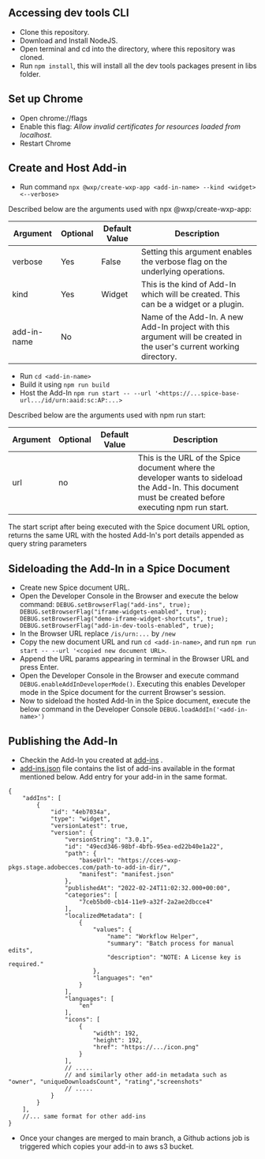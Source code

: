 ## Accessing dev tools CLI
* Clone this repository.
* Download and Install NodeJS.
* Open terminal and cd into the directory, where this repository was cloned.
* Run `npm install`, this will install all the dev tools packages present in libs folder.

## Set up Chrome
* Open chrome://flags
* Enable this flag: *Allow invalid certificates for resources loaded from localhost*.
* Restart Chrome

## Create and Host Add-in 
* Run command `npx @wxp/create-wxp-app <add-in-name> --kind <widget> <--verbose>`

Described below are the arguments used with npx @wxp/create-wxp-app:

Argument  | Optional | Default Value | Description
------------- | ------------- | ------------- | -------------
verbose   | Yes | False | Setting this argument enables the verbose flag on the underlying operations.
kind | Yes | Widget | This is the kind of Add-In which will be created. This can be a widget or a plugin.
add-in-name | No | | Name of the Add-In. A new Add-In project with this argument will be created in the user's current working directory.

* Run `cd <add-in-name>`
* Build it using `npm run build`
* Host the Add-In `npm run start -- --url '<https://...spice-base-url.../id/urn:aaid:sc:AP:...>`

Described below are the arguments used with npm run start:

Argument  | Optional | Default Value | Description
------------- | ------------- | ------------- | -------------
url   | no |  | This is the URL of the Spice document where the developer wants to sideload the Add-In. This document must be created before executing npm run start.

The start script after being executed with the Spice document URL option, returns the same URL with the hosted Add-In's port details appended as query string parameters

## Sideloading the Add-In in a Spice Document
* Create new Spice document URL.
* Open the Developer Console in the Browser and execute the below command:
`
DEBUG.setBrowserFlag("add-ins", true);
DEBUG.setBrowserFlag("iframe-widgets-enabled", true);
DEBUG.setBrowserFlag("demo-iframe-widget-shortcuts", true);
DEBUG.setBrowserFlag("add-in-dev-tools-enabled", true);
`
* In the Browser URL replace `/is/urn:...` by `/new`
* Copy the new document URL and run `cd <add-in-name>`, and run `npm run start -- --url '<copied new document URL>`.
* Append the URL params appearing in terminal in the Browser URL and press Enter.
* Open the Developer Console in the Browser and execute command `DEBUG.enableAddInDeveloperMode()`. Executing this enables Developer mode in the Spice document for the current Browser's session. 
* Now to sideload the hosted Add-In in the Spice document, execute the below command in the Developer Console
`DEBUG.loadAddIn('<add-in-name>')`

## Publishing the Add-In
* Checkin the Add-In you created at [add-ins](https://github.com/adobe-uxp/hz-addin-upload/tree/main/em0/stage/add-ins) .
* [add-ins.json](https://github.com/adobe-uxp/hz-addin-upload/blob/main/em0/stage/add-ins.json) file contains the list of add-ins available in the format mentioned below. Add entry for your add-in in the same format.
```
{
    "addIns": [
        {
            "id": "4eb7034a",
            "type": "widget",
            "versionLatest": true,
            "version": {
                "versionString": "3.0.1",
                "id": "49ecd346-98bf-4bfb-95ea-ed22b40e1a22",
                "path": {
                    "baseUrl": "https://cces-wxp-pkgs.stage.adobecces.com/path-to-add-in-dir/",
                    "manifest": "manifest.json"
                },
                "publishedAt": "2022-02-24T11:02:32.000+00:00",
                "categories": [
                    "7ceb5bd0-cb14-11e9-a32f-2a2ae2dbcce4"
                ],
                "localizedMetadata": [
                    {
                        "values": {
                            "name": "Workflow Helper",
                            "summary": "Batch process for manual edits",
                            "description": "NOTE: A License key is required."
                        },
                        "languages": "en"
                    }
                ],
                "languages": [
                    "en"
                ],
                "icons": [
                    {
                        "width": 192,
                        "height": 192,
                        "href": "https://.../icon.png"
                    }
                ],
                // .....
                // and similarly other add-in metadata such as "owner", "uniqueDownloadsCount", "rating","screenshots"
                // .....
            }
        }
    ],
    //... same format for other add-ins
}
```
* Once your changes are merged to main branch, a Github actions job is triggered which copies your add-in to aws s3 bucket.
